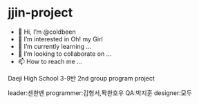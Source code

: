 # jjin-project
- 👋 Hi, I’m @coldbeen
- 👀 I’m interested in Oh! my Girl
- 🌱 I’m currently learning ...
- 💞️ I’m looking to collaborate on ...
- 📫 How to reach me ...

<!---
Park-chanwoo1234/Park-chanwoo1234 is a ✨ special ✨ repository because its `README.md` (this file) appears on your GitHub profile.
You can click the Preview link to take a look at your changes.
--->
Daeji High School 3-9반 2nd group program project

leader:센촨벤 programmer:김형서,퐉촨호우 QA:박지훈 designer:모두
